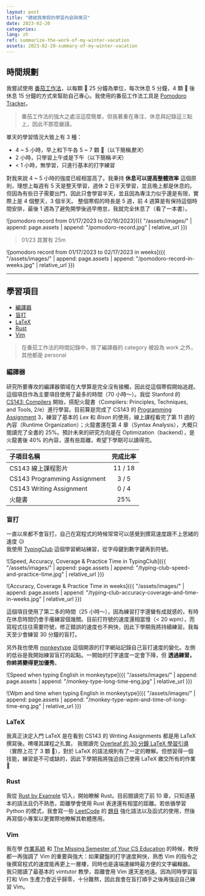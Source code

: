 ```yaml
---
layout: post
title: "總結我寒假的學習內容與情況"
date: 2023-02-20
categories:
lang: zh
ref: summarize-the-work-of-my-winter-vacation
assets: 2023-02-20-summary-of-my-winter-vacation
---
```


## 時間規劃

我嘗試使用 [番茄工作法](https://zh.wikipedia.org/zh-tw/%E7%95%AA%E8%8C%84%E5%B7%A5%E4%BD%9C%E6%B3%95)，以每顆 :tomato: 25 分鐘為單位，每次休息 5 分鐘，4 顆 :tomato: 後休息 15 分鐘的方式來幫助自己專心。我使用的番茄工作法工具是 [Pomodoro Tracker](https://pomodoro-tracker.com/)。
> 番茄工作法的強大之處沒這麼簡單，但我著重在專注、休息與記錄這三點上，因此不那麼嚴謹。

單天的學習情況大致上有 3 種：
- 4 ~ 5 小時，早上和下午各 5 ~ 7 顆 :tomato:（以下簡稱*整天*）
- 2 小時，只學習上午或是下午（以下簡稱*半天*）
- < 1 小時，無學習，只進行基本的打字練習

對我來說 4 ~ 5 小時的強度已經相當高了。我秉持 **休息可以提高整體效率** 這個原則，理想上每週有 5 天是整天學習，週休 2 日半天學習，並且晚上都是休息的。但因為有些日子需要出門，因此只會學習半天，並且因為專注力似乎還是有限，實際上是 4 個整天，3 個半天。
整個寒假的時長是 5 週，前 4 週算是有保持這個時間安排，最後 1 週為了避免開學後過早倦怠，我就完全休息了（看了一本書）。

![pomodoro record from 01/17/2023 to 02/16/2023]({{ "/assets/images/" | append: page.assets | append: "/pomodoro-record.jpg" | relative_url }})
> 01/23 其實有 25m

![pomodoro record from 01/17/2023 to 02/17/2023 in weeks]({{ "/assets/images/" | append: page.assets | append: "/pomodoro-record-in-weeks.jpg" | relative_url }})

---

## 學習項目

- [編譯器](#編譯器)
- [盲打](#盲打)
- [LaTeX](#latex)
- [Rust](#rust)
- [Vim](#vim)

> 在番茄工作法的時間記錄中，除了編譯器的 category 被設為 work 之外，其他都是 personal

### 編譯器

研究所要專攻的編譯器領域在大學算是完全沒有接觸，因此從這個寒假開始追趕。 \
這個項目作為主要項目使用了最多的時間（70 小時～）。我從 Stanford 的 [CS143: Compilers](https://web.stanford.edu/class/cs143/) 開始，搭配火龍書（Compilers: Principles, Techniques, and Tools, 2/e）進行學習。目前算是完成了 CS143 的 [Programming Assignment](https://github.com/Lai-YT/CS143-cool-compiler-assignments) 3，練習了基本的 *Lex* 和 *Bison* 的使用，線上課程看完了第 11 週的內容（Runtime Organization）；火龍書還在第 4 章（Syntax Analysis），大概只閱讀完了全書的 25%。預計未來的研究方向是在 Optimization（backend），是火龍書後 40% 的內容，還有些距離，希望下學期可以讀得完。

| 子項目名稱 | 完成比率 |
|:----------|:--------:|
| CS143 線上課程影片 | 11 / 18 |
| CS143 Programming Assignment | 3 / 5 |
| CS143 Writing Assignment | 0 / 4 |
| 火龍書 | 25% |

### 盲打

一直以來都不會盲打，自己在寫程式的時候常常可以感覺到撰寫速度跟不上思緒的速度 :disappointed_relieved: \
我使用 [TypingClub](https://www.typingclub.com/) 這個學習網站練習，從字母鍵到數字鍵再到符號。

![Speed, Accuracy, Coverage & Practice Time in TypingClub]({{ "/assets/images/" | append: page.assets | append: "/typing-club-speed-and-practice-time.jpg" | relative_url }})

![Accuracy, Coverage & Practice Time in weeks]({{ "/assets/images/" | append: page.assets | append: "/typing-club-accuracy-coverage-and-time-in-weeks.jpg" | relative_url }})

這個項目使用了第二多的時間（25 小時～），因為練習打字還蠻有成就感的，有時在休息時間仍會手癢練習個幾關。目前打符號的速度還相當慢（< 20 wpm），而寫程式往往需要符號，修正錯誤的速度也不夠快，因此下學期我將持續練習。我每天至少會練習 30 分鐘的盲打。

另外我也使用 [monkeytype](https://github.com/monkeytypegame/monkeytype) 這個開源的打字網站記錄自己盲打速度的變化。左側的低谷是我開始練習盲打的起點。一開始的打字速度一定會下降，但 **透過練習，你終將變得更加優秀**。

![Speed when typing English in monkeytype]({{ "/assets/images/" | append: page.assets | append: "/monkey-type-long-time-eng.jpg" | relative_url }})

![Wpm and time when typing English in monkeytype]({{ "/assets/images/" | append: page.assets | append: "/monkey-type-wpm-and-time-of-long-time-eng.jpg" | relative_url }})

### LaTeX

我真正決定入門 LaTeX 是在看到 CS143 的 Writing Assignments 都是用 LaTeX 撰寫後。喟嘆其課程之扎實。 我閱讀完 [Overleaf 的 30 分鐘 LaTeX 學習引導](https://www.overleaf.com/learn/latex/Learn_LaTeX_in_30_minutes)（實際上花了 3 顆 :tomato:），對於 LaTeX 的語法規則有了一定的瞭解。但想習得一個技能，練習是不可或缺的，因此下學期我將強迫自己使用 LaTeX 繳交所有的作業:rocket:

### Rust

我從 [Rust by Example](https://doc.rust-lang.org/stable/rust-by-example/) 切入，開始瞭解 Rust。目前閱讀完了前 10 章，只知道基本的語法且仍不熟悉，距離學會使用 Rust 表達還有相當的距離。若依循學習 Python 的模式，我會寫一些 [LeetCode](https://leetcode.com/) 的 [題目](https://github.com/Lai-YT/leetcode/search?l=rust) 強化語法以及函式的使用，然後再寫個小專案以更實際地瞭解其軟體應用。

### Vim

我在學 [作業系統](https://youtube.com/playlist?list=PLS0SUwlYe8czigQPzgJTH2rJtwm0LXvDX) 和 [The Missing Semester of Your CS Education](https://missing.csail.mit.edu/) 的時候，教授都一再強調了 Vim 的重要與強大：如果鍵盤的打字速度夠快，熟悉 Vim 的指令之後撰寫程式的速度能再更上一層樓，同時也是遠端連線時最方便的文字編輯器。 \
我只閱讀了最基本的 vimtutor 教學，距離會用 Vim 還天差地遠。因為同時學習盲打和 Vim 生產力會近乎歸零，十分難熬，因此我會在盲打順手之後再強迫自己練習 Vim。
